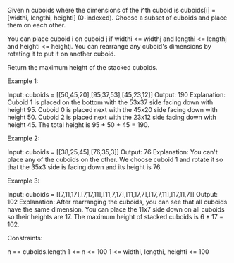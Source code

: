 Given n cuboids where the dimensions of the i^th cuboid is cuboids[i] =
[widthi, lengthi, heighti] (0-indexed). Choose a subset of cuboids and place
them on each other.

You can place cuboid i on cuboid j if widthi <= widthj and lengthi <= lengthj
and heighti <= heightj. You can rearrange any cuboid's dimensions by rotating
it to put it on another cuboid.

Return the maximum height of the stacked cuboids.


Example 1:




Input: cuboids = [[50,45,20],[95,37,53],[45,23,12]]
Output: 190
Explanation:
Cuboid 1 is placed on the bottom with the 53x37 side facing down with height
95.
Cuboid 0 is placed next with the 45x20 side facing down with height 50.
Cuboid 2 is placed next with the 23x12 side facing down with height 45.
The total height is 95 + 50 + 45 = 190.


Example 2:


Input: cuboids = [[38,25,45],[76,35,3]]
Output: 76
Explanation:
You can't place any of the cuboids on the other.
We choose cuboid 1 and rotate it so that the 35x3 side is facing down and its
height is 76.


Example 3:


Input: cuboids =
[[7,11,17],[7,17,11],[11,7,17],[11,17,7],[17,7,11],[17,11,7]]
Output: 102
Explanation:
After rearranging the cuboids, you can see that all cuboids have the same
dimension.
You can place the 11x7 side down on all cuboids so their heights are 17.
The maximum height of stacked cuboids is 6 * 17 = 102.



Constraints:


n == cuboids.length
1 <= n <= 100
1 <= widthi, lengthi, heighti <= 100




